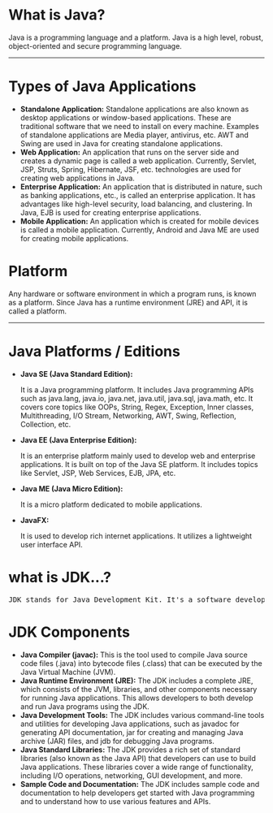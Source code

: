 <!DOCTYPE html>
<html lang="en">
<head>
    <meta charset="UTF-8">
    <meta name="viewport" content="width=device-width, initial-scale=1.0">
</head>
<body>
  <h1>What is Java?</h1>
    <p>Java is a programming language and a platform. Java is a high level, robust, object-oriented and secure programming language.</p>
    <hr>
    <h1>Types of Java Applications</h1>
    <ul>
        <li>
            <strong>Standalone Application:</strong>
            Standalone applications are also known as desktop applications or window-based applications. These are traditional software that we need to install on every machine. Examples of standalone applications are Media player, antivirus, etc. AWT and Swing are used in Java for creating standalone applications.
        </li>
        <li>
            <strong>Web Application:</strong>
            An application that runs on the server side and creates a dynamic page is called a web application. Currently, Servlet, JSP, Struts, Spring, Hibernate, JSF, etc. technologies are used for creating web applications in Java.
        </li>
        <li>
            <strong>Enterprise Application:</strong>
            An application that is distributed in nature, such as banking applications, etc., is called an enterprise application. It has advantages like high-level security, load balancing, and clustering. In Java, EJB is used for creating enterprise applications.
        </li>
        <li>
            <strong>Mobile Application:</strong>
            An application which is created for mobile devices is called a mobile application. Currently, Android and Java ME are used for creating mobile applications.
        </li>
    </ul>
    <h1>Platform</h1>
    <p> Any hardware or software environment in which a program runs, is known as a platform. Since Java has a runtime environment (JRE) and API, it is called a platform.</p>
    <hr>
    <h1>Java Platforms / Editions</h1>
    <ul>
        <li>
            <strong>Java SE (Java Standard Edition):</strong>
            <p>It is a Java programming platform. It includes Java programming APIs such as java.lang, java.io, java.net, java.util, java.sql, java.math, etc. It covers core topics like OOPs, String, Regex, Exception, Inner classes, Multithreading, I/O Stream, Networking, AWT, Swing, Reflection, Collection, etc.</p>
        </li>
        <li>
            <strong>Java EE (Java Enterprise Edition):</strong>
            <p>It is an enterprise platform mainly used to develop web and enterprise applications. It is built on top of the Java SE platform. It includes topics like Servlet, JSP, Web Services, EJB, JPA, etc.</p>
        </li>
        <li>
            <strong>Java ME (Java Micro Edition):</strong>
            <p>It is a micro platform dedicated to mobile applications.</p>
        </li>
        <li>
            <strong>JavaFX:</strong>
            <p>It is used to develop rich internet applications. It utilizes a lightweight user interface API.</p>
        </li>
    </ul>
    </hr>
    <h1>what is JDK...?</h1>
    <pre>JDK stands for Java Development Kit. It's a software development kit used by Java developers for building Java applications. The JDK includes a set of tools and libraries that are necessary for developing, debugging, and monitoring Java programs. Here are some key components of the JDK:</pre>
     <h1>JDK Components</h1>
    <ul>
        <li>
            <strong>Java Compiler (javac):</strong> This is the tool used to compile Java source code files (.java) into bytecode files (.class) that can be executed by the Java Virtual Machine (JVM).
        </li>
        <li>
            <strong>Java Runtime Environment (JRE):</strong> The JDK includes a complete JRE, which consists of the JVM, libraries, and other components necessary for running Java applications. This allows developers to both develop and run Java programs using the JDK.
        </li>
        <li>
            <strong>Java Development Tools:</strong> The JDK includes various command-line tools and utilities for developing Java applications, such as javadoc for generating API documentation, jar for creating and managing Java archive (JAR) files, and jdb for debugging Java programs.
        </li>
        <li>
            <strong>Java Standard Libraries:</strong> The JDK provides a rich set of standard libraries (also known as the Java API) that developers can use to build Java applications. These libraries cover a wide range of functionality, including I/O operations, networking, GUI development, and more.
        </li>
        <li>
            <strong>Sample Code and Documentation:</strong> The JDK includes sample code and documentation to help developers get started with Java programming and to understand how to use various features and APIs.
        </li>
    </ul>
</body>
</html>
